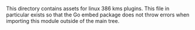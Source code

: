 This directory contains assets for linux 386 kms plugins. This file 
in particular exists so that the Go embed package does not throw errors 
when importing this module outside of the main tree.
